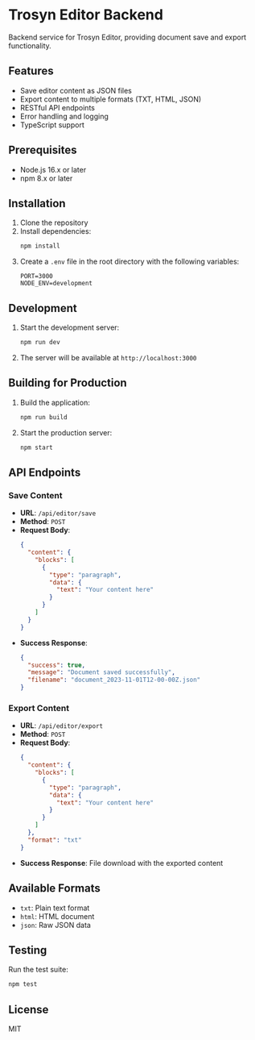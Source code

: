 # Trosyn Editor Backend

Backend service for Trosyn Editor, providing document save and export functionality.

## Features

- Save editor content as JSON files
- Export content to multiple formats (TXT, HTML, JSON)
- RESTful API endpoints
- Error handling and logging
- TypeScript support

## Prerequisites

- Node.js 16.x or later
- npm 8.x or later

## Installation

1. Clone the repository
2. Install dependencies:
   ```bash
   npm install
   ```
3. Create a `.env` file in the root directory with the following variables:
   ```
   PORT=3000
   NODE_ENV=development
   ```

## Development

1. Start the development server:
   ```bash
   npm run dev
   ```
2. The server will be available at `http://localhost:3000`

## Building for Production

1. Build the application:
   ```bash
   npm run build
   ```
2. Start the production server:
   ```bash
   npm start
   ```

## API Endpoints

### Save Content

- **URL**: `/api/editor/save`
- **Method**: `POST`
- **Request Body**:
  ```json
  {
    "content": {
      "blocks": [
        {
          "type": "paragraph",
          "data": {
            "text": "Your content here"
          }
        }
      ]
    }
  }
  ```
- **Success Response**:
  ```json
  {
    "success": true,
    "message": "Document saved successfully",
    "filename": "document_2023-11-01T12-00-00Z.json"
  }
  ```

### Export Content

- **URL**: `/api/editor/export`
- **Method**: `POST`
- **Request Body**:
  ```json
  {
    "content": {
      "blocks": [
        {
          "type": "paragraph",
          "data": {
            "text": "Your content here"
          }
        }
      ]
    },
    "format": "txt"
  }
  ```
- **Success Response**: File download with the exported content

## Available Formats

- `txt`: Plain text format
- `html`: HTML document
- `json`: Raw JSON data

## Testing

Run the test suite:

```bash
npm test
```

## License

MIT
